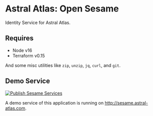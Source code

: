 # Astral Atlas: Open Sesame
Identity Service for Astral Atlas.

## Requires
 - Node v16
 - Terraform v0.15

And some misc utilities like `zip`, `unzip`, `jq`, `curl`, and `git`.

## Demo Service
[![Publish Sesame Services](https://github.com/astral-atlas/sesame/actions/workflows/services.yaml/badge.svg)](http://sesame.astral-atlas.com)

A demo service of this application is running on http://sesame.astral-atlas.com.

